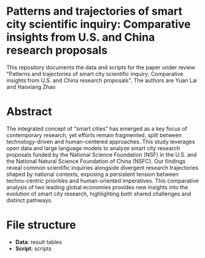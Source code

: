# **Patterns and trajectories of smart city scientific inquiry: Comparative insights from U.S. and China research proposals**
This repository documents the data and scripts for the paper under review "Patterns and trajectories of smart city scientific inquiry: Comparative insights from U.S. and China research proposals". The authors are Yuan Lai and Haoxiang Zhao

# Abstract
The integrated concept of “smart cities” has emerged as a key focus of contemporary research, yet efforts remain fragmented, split between technology-driven and human-centered approaches. This study leverages open data and large language models to analyze smart city research proposals funded by the National Science Foundation (NSF) in the U.S. and the National Natural Science Foundation of China (NSFC). Our findings reveal common scientific inquiries alongside divergent research trajectories shaped by national contexts, exposing a persistent tension between techno-centric priorities and human-oriented imperatives. This comparative analysis of two leading global economies provides new insights into the evolution of smart city research, highlighting both shared challenges and distinct pathways.

# File structure
- **Data**: result tables  
- **Script**: scripts
